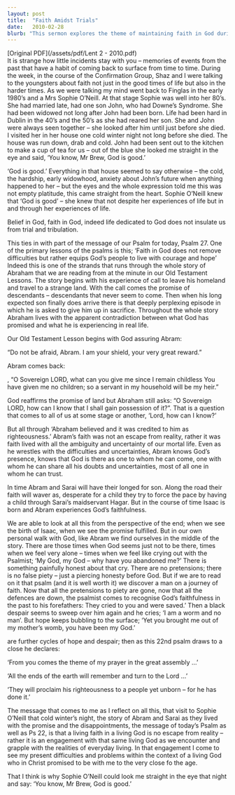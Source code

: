 ```yaml
---
layout: post
title:  "Faith Amidst Trials"
date:   2010-02-28
blurb: "This sermon explores the theme of maintaining faith in God during difficult times, using the story of Sophie O'Neill and Abraham's journey as examples. It emphasizes that faith in God does not insulate us from trials and tribulations, but equips us to live with courage and hope."
---
```

[Original PDF](/assets/pdf/Lent 2 - 2010.pdf)    
It is strange how little incidents stay with you – memories of events from the past that have a habit of coming back to surface from time to time. During the week, in the course of the Confirmation Group, Shaz and I were talking to the youngsters about faith not just in the good times of life but also in the harder times. As we were talking my mind went back to Finglas in the early 1980’s and a Mrs Sophie O’Neill. At that stage Sophie was well into her 80’s. She had married late, had one son John, who had Downe’s Syndrome. She had been widowed not long after John had been born. Life had been hard in Dublin in the 40’s and the 50’s as she had reared her son. She and John were always seen together – she looked after him until just before she died. I visited her in her house one cold winter night not long before she died. The house was run down, drab and cold. John had been sent out to the kitchen to make a cup of tea for us – out of the blue she looked me straight in the eye and said, ‘You know, Mr Brew, God is good.’

‘God is good.’ Everything in that house seemed to say otherwise – the cold, the hardship, early widowhood, anxiety about John’s future when anything happened to her – but the eyes and the whole expression told me this was not empty platitude, this came straight from the heart. Sophie O’Neill knew that ‘God is good’ – she knew that not despite her experiences of life but in and through her experiences of life.

Belief in God, faith in God, indeed life dedicated to God does not insulate us from trial and tribulation.

This ties in with part of the message of our Psalm for today, Psalm 27. One of the primary lessons of the psalms is this; ‘Faith in God does not remove difficulties but rather equips God’s people to live with courage and hope’ Indeed this is one of the strands that runs through the whole story of Abraham that we are reading from at the minute in our Old Testament Lessons. The story begins with his experience of call to leave his homeland and travel to a strange land. With the call comes the promise of descendants – descendants that never seem to come. Then when his long expected son finally does arrive there is that deeply perplexing episode in which he is asked to give him up in sacrifice. Throughout the whole story Abraham lives with the apparent contradiction between what God has promised and what he is experiencing in real life.

Our Old Testament Lesson begins with God assuring Abram:

“Do not be afraid, Abram.
I am your shield,
your very great reward.”

Abram comes back:

, “O Sovereign LORD, what can you give me since I remain childless You have given me no children; so a servant in my household will be my heir.”

God reaffirms the promise of land but Abraham still asks: “O Sovereign LORD, how can I know that I shall gain possession of it?”. That is a question that comes to all of us at some stage or another, ‘Lord, how can I know?’

But all through ‘Abraham believed and it was credited to him as righteousness.’ Abram’s faith was not an escape from reality, rather it was faith lived with all the ambiguity and uncertainty of our mortal life. Even as he wrestles with the difficulties and uncertainties, Abram knows God’s presence, knows that God is there as one to whom he can come, one with whom he can share all his doubts and uncertainties, most of all one in whom he can trust.

In time Abram and Sarai will have their longed for son. Along the road their faith will waver as, desperate for a child they try to force the pace by having a child through Sarai’s maidservant Hagar. But in the course of time Isaac is born and Abram experiences God’s faithfulness.

We are able to look at all this from the perspective of the end; when we see the birth of Isaac, when we see the promise fulfilled. But in our own personal walk with God, like Abram we find ourselves in the middle of the story. There are those times when God seems just not to be there, times when we feel very alone – times when we feel like crying out with the Psalmist; ‘My God, my God – why have you abandoned me?’ There is something painfully honest about that cry. There are no pretensions; there is no false piety – just a piercing honesty before God. But if we are to read on it that psalm (and it is well worth it) we discover a man on a journey of faith. Now that all the pretensions to piety are gone, now that all the defences are down, the psalmist comes to recognise God’s faithfulness in the past to his forefathers: They cried to you and were saved.’ Then a black despair seems to sweep over him again and he cries; ‘I am a worm and no man’. But hope keeps bubbling to the surface; ‘Yet you brought me out of my mother’s womb, you have been my God.’

are further cycles of hope and despair; then as this 22nd psalm draws to a close he declares:

‘From you comes the theme of my prayer in the great assembly …’

‘All the ends of the earth will remember and turn to the Lord …’

‘They will proclaim his righteousness to a people yet unborn – for he has done it.’

The message that comes to me as I reflect on all this, that visit to Sophie O’Neill that cold winter’s night, the story of Abram and Sarai as they lived with the promise and the disappointments, the message of today’s Psalm as well as Ps 22, is that a living faith in a living God is no escape from reality – rather it is an engagement with that same living God as we encounter and grapple with the realities of everyday living. In that engagement I come to see my present difficulties and problems within the context of a living God who in Christ promised to be with me to the very close fo the age.

That I think is why Sophie O’Neill could look me straight in the eye that night and say: ‘You know, Mr Brew, God is good.’
